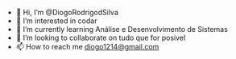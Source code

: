- 👋 Hi, I’m @DiogoRodrigodSilva
- 👀 I’m interested in  codar
- 🌱 I’m currently learning Análise e Desenvolvimento de Sistemas 
- 💞️ I’m looking to collaborate on tudo que for posivel
- 📫 How to reach me  diogo1214@gmail.com

<!---
DiogoRodrigodSilva/DiogoRodrigodSilva is a ✨ special ✨ repository because its `README.md` (this file) appears on your GitHub profile.
You can click the Preview link to take a look at your changes.
--->
